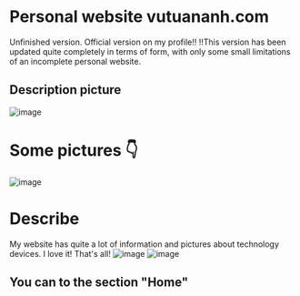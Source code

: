 # Personal website vutuananh.com
Unfinished version. Official version on my profile!!
!!This version has been updated quite completely in terms of form, with only some small limitations of an incomplete personal website.
## Description picture
![image](https://user-images.githubusercontent.com/92041804/197504557-f27e18ca-2ba6-4a6d-9fe4-b60fd35af81c.png)
# Some pictures 👇
![image](https://user-images.githubusercontent.com/92041804/197504893-710114e5-69b3-4497-a8fb-1893829a0edc.png)
# Describe
My website has quite a lot of information and pictures about technology devices. I love it! That's all!
![image](https://user-images.githubusercontent.com/92041804/197505358-34350367-94a1-4069-a8b5-e426d9abb2da.png)
![image](https://user-images.githubusercontent.com/92041804/197505440-eb3fd0f8-a9d8-4ece-b461-de426a598166.png)
## You can to the section "Home"
